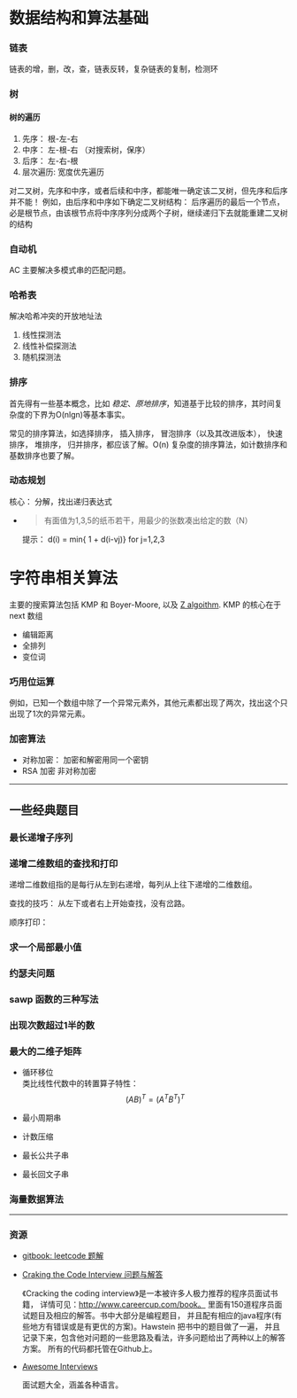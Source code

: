 # 数据结构和算法基础

### 链表

链表的增，删，改，查，链表反转，复杂链表的复制，检测环


### 树
#### 树的遍历

1. 先序： 根-左-右
2. 中序： 左-根-右 （对搜索树，保序）
3. 后序： 左-右-根
4. 层次遍历: 宽度优先遍历

对二叉树，先序和中序，或者后续和中序，都能唯一确定该二叉树，但先序和后序并不能！
例如，由后序和中序如下确定二叉树结构： 后序遍历的最后一个节点，必是根节点，由该根节点将中序序列分成两个子树，继续递归下去就能重建二叉树的结构

### 自动机
AC 主要解决多模式串的匹配问题。


### 哈希表

解决哈希冲突的开放地址法
1. 线性探测法
2. 线性补偿探测法
3. 随机探测法




### 排序

首先得有一些基本概念，比如 *稳定*、*原地排序*，知道基于比较的排序，其时间复杂度的下界为O(nlgn)等基本事实。

常见的排序算法，如选择排序， 插入排序， 冒泡排序（以及其改进版本）， 快速排序， 堆排序， 归并排序，都应该了解。O(n) 复杂度的排序算法，如计数排序和基数排序也要了解。

### 动态规划

核心： 分解，找出递归表达式


- > 有面值为1,3,5的纸币若干，用最少的张数凑出给定的数（N）

    提示： d(i) = min{ 1 + d(i-vj)} for j=1,2,3

# 字符串相关算法
主要的搜索算法包括 KMP 和 Boyer-Moore, 以及 [Z algoithm](http://ivanyu.me/blog/2013/10/15/z-algorithm/). KMP 的核心在于 next 数组

- 编辑距离
- 全排列
- 变位词

### 巧用位运算

例如，已知一个数组中除了一个异常元素外，其他元素都出现了两次，找出这个只出现了1次的异常元素。

### 加密算法

- 对称加密： 加密和解密用同一个密钥
- RSA 加密
    非对称加密




---

## 一些经典题目

### 最长递增子序列

### 递增二维数组的查找和打印

递增二维数组指的是每行从左到右递增，每列从上往下递增的二维数组。

查找的技巧： 从左下或者右上开始查找，没有岔路。

顺序打印： 

### 求一个局部最小值

### 约瑟夫问题

### sawp 函数的三种写法

### 出现次数超过1半的数

### 最大的二维子矩阵





- 循环移位  
类比线性代数中的转置算子特性： $$ {(AB)}^{T} = {({A}^{T}{B}^{T})}^{T} $$

- 最小周期串


- 计数压缩


- 最长公共子串


- 最长回文子串


### 海量数据算法

---

### 资源

- [gitbook: leetcode 题解](https://www.gitbook.com/book/siddontang/leetcode-solution/details)

- [Craking the Code Interview 问题与解答](http://www.hawstein.com/posts/ctci-solutions-contents.html)

    《Cracking the coding interview》是一本被许多人极力推荐的程序员面试书籍， 详情可见：http://www.careercup.com/book。 里面有150道程序员面试题目及相应的解答。书中大部分是编程题目， 并且配有相应的java程序(有些地方有错误或是有更优的方案)。Hawstein 把书中的题目做了一遍， 并且记录下来，包含他对问题的一些思路及看法，许多问题给出了两种以上的解答方案。 所有的代码都托管在Github上。

- [Awesome Interviews](https://github.com/MaximAbramchuck/awesome-interviews)

    面试题大全，涵盖各种语言。
